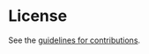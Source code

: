 # License

See the
[guidelines for contributions](https://github.com/henkbirkholz/draft-wwx-netmod-event-yang/blob/master/CONTRIBUTING.md).
